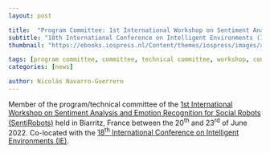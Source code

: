 ```yaml
---
layout: post

title:  "Program Committee: 1st International Workshop on Sentiment Analysis and Emotion Recognition for Social Robots (SentiRobots)"
subtitle: "18th International Conference on Intelligent Environments (IE)"
thumbnail: "https://ebooks.iospress.nl/Content/themes/iospress/images/article.gif"

tags: [program committee, committee, technical committee, workshop, conference]
categories: [news]

author: Nicolás Navarro-Guerrero
---
```


Member of the program/technical committee of the <a href="https://ebooks.iospress.nl/volumearticle/60097" target="_blank">1st International Workshop on Sentiment Analysis and Emotion Recognition for Social Robots (SentiRobots)</a> held in  Biarritz, France between the 20<sup>th</sup> and 23<sup>rd</sup> of June 2022. Co-located with the <a href="https://ieeexplore.ieee.org/xpl/conhome/9826555/proceeding" target="_blank">18<sup>th</sup> International Conference on Intelligent Environments (IE)</a>.

<!--more-->

